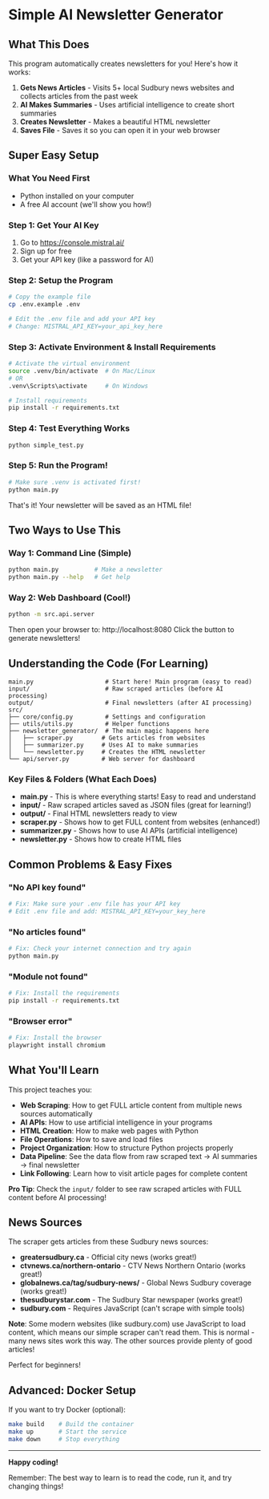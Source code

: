 # Simple AI Newsletter Generator

## What This Does

This program automatically creates newsletters for you! Here's how it works:

1. **Gets News Articles** - Visits 5+ local Sudbury news websites and collects articles from the past week
2. **AI Makes Summaries** - Uses artificial intelligence to create short summaries  
3. **Creates Newsletter** - Makes a beautiful HTML newsletter
4. **Saves File** - Saves it so you can open it in your web browser

## Super Easy Setup

### What You Need First
- Python installed on your computer
- A free AI account (we'll show you how!)

### Step 1: Get Your AI Key
1. Go to https://console.mistral.ai/
2. Sign up for free
3. Get your API key (like a password for AI)

### Step 2: Setup the Program
```bash
# Copy the example file
cp .env.example .env

# Edit the .env file and add your API key
# Change: MISTRAL_API_KEY=your_api_key_here
```

### Step 3: Activate Environment & Install Requirements
```bash
# Activate the virtual environment
source .venv/bin/activate  # On Mac/Linux
# OR
.venv\Scripts\activate     # On Windows

# Install requirements
pip install -r requirements.txt
```

### Step 4: Test Everything Works
```bash
python simple_test.py
```

### Step 5: Run the Program!
```bash
# Make sure .venv is activated first!
python main.py
```

That's it! Your newsletter will be saved as an HTML file!

## Two Ways to Use This

### Way 1: Command Line (Simple)
```bash
python main.py          # Make a newsletter
python main.py --help   # Get help
```

### Way 2: Web Dashboard (Cool!)
```bash
python -m src.api.server
```
Then open your browser to: http://localhost:8080
Click the button to generate newsletters!

## Understanding the Code (For Learning)
```text
main.py                    # Start here! Main program (easy to read)
input/                     # Raw scraped articles (before AI processing)
output/                    # Final newsletters (after AI processing)
src/
├── core/config.py         # Settings and configuration  
├── utils/utils.py         # Helper functions
├── newsletter_generator/  # The main magic happens here
│   ├── scraper.py        # Gets articles from websites
│   ├── summarizer.py     # Uses AI to make summaries
│   └── newsletter.py     # Creates the HTML newsletter
└── api/server.py         # Web server for dashboard
```

### Key Files & Folders (What Each Does)
- **main.py** - This is where everything starts! Easy to read and understand
- **input/** - Raw scraped articles saved as JSON files (great for learning!)
- **output/** - Final HTML newsletters ready to view
- **scraper.py** - Shows how to get FULL content from websites (enhanced!)
- **summarizer.py** - Shows how to use AI APIs (artificial intelligence)
- **newsletter.py** - Shows how to create HTML files

## Common Problems & Easy Fixes

### "No API key found" 
```bash
# Fix: Make sure your .env file has your API key
# Edit .env file and add: MISTRAL_API_KEY=your_key_here
```

### "No articles found"
```bash
# Fix: Check your internet connection and try again
python main.py
```

### "Module not found" 
```bash
# Fix: Install the requirements
pip install -r requirements.txt
```

### "Browser error"
```bash
# Fix: Install the browser
playwright install chromium
```

## What You'll Learn

This project teaches you:
- **Web Scraping**: How to get FULL article content from multiple news sources automatically
- **AI APIs**: How to use artificial intelligence in your programs  
- **HTML Creation**: How to make web pages with Python
- **File Operations**: How to save and load files
- **Project Organization**: How to structure Python projects properly
- **Data Pipeline**: See the data flow from raw scraped text → AI summaries → final newsletter
- **Link Following**: Learn how to visit article pages for complete content

**Pro Tip**: Check the `input/` folder to see raw scraped articles with FULL content before AI processing!

## News Sources

The scraper gets articles from these Sudbury news sources:
- **greatersudbury.ca** - Official city news (works great!)
- **ctvnews.ca/northern-ontario** - CTV News Northern Ontario (works great!)
- **globalnews.ca/tag/sudbury-news/** - Global News Sudbury coverage (works great!)
- **thesudburystar.com** - The Sudbury Star newspaper (works great!)
- **sudbury.com** - Requires JavaScript (can't scrape with simple tools)

**Note**: Some modern websites (like sudbury.com) use JavaScript to load content, which means our simple scraper can't read them. This is normal - many news sites work this way. The other sources provide plenty of good articles!

Perfect for beginners!

## Advanced: Docker Setup

If you want to try Docker (optional):
```bash
make build    # Build the container  
make up       # Start the service
make down     # Stop everything
```
---

**Happy coding!**

Remember: The best way to learn is to read the code, run it, and try changing things!
